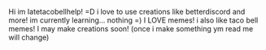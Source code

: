 Hi im Iatetacobellhelp! =D i love to use creations like betterdiscord and more! im currently learning... nothing =)    I LOVE memes! i also like taco bell memes!
I may make creations soon! (once i make something ym read me will change)
